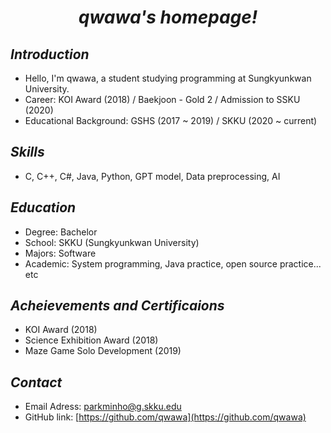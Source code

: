 # <center>_qwawa's homepage!_</center>


## _Introduction_
 - Hello, I'm qwawa, a student studying programming at Sungkyunkwan University.
 - Career: KOI Award (2018) / Baekjoon - Gold 2 / Admission to SSKU (2020)
 - Educational Background: GSHS (2017 ~ 2019) / SKKU (2020 ~ current)

## _Skills_
 - C, C++, C#, Java, Python, GPT model, Data preprocessing, AI

## _Education_
 - Degree: Bachelor
 - School: SKKU (Sungkyunkwan University)
 - Majors: Software
 - Academic: System programming, Java practice, open source practice... etc

## _Acheievements and Certificaions_
 - KOI Award (2018)
 - Science Exhibition Award (2018)
 - Maze Game Solo Development (2019)

## _Contact_
 - Email Adress: parkminho@g.skku.edu
 - GitHub link: [https://github.com/qwawa](https://github.com/qwawa)
